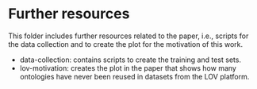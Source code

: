 # Further resources

This folder includes further resources related to the paper, i.e., scripts for the data collection and to create the plot for the motivation of this work.

- data-collection: contains scripts to create the training and test sets.
- lov-motivation: creates the plot in the paper that shows how many ontologies have never been reused in datasets from the LOV platform.
